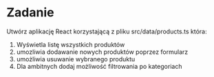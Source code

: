 # Zadanie 
Utwórz aplikację React korzystającą z pliku src/data/products.ts która:
1. Wyświetla listę wszystkich produktów
2. umozliwia dodawanie nowych produktów poprzez formularz
3. umożliwia usuwanie wybranego produktu
4. Dla ambitnych dodaj możliwość filtrowania po kategoriach